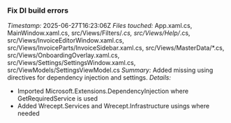 ### Fix DI build errors
*Timestamp:* 2025-06-27T16:23:06Z
*Files touched:* App.xaml.cs, MainWindow.xaml.cs, src/Views/Filters/*.cs, src/Views/Help/*.cs, src/Views/InvoiceEditorWindow.xaml.cs, src/Views/InvoiceParts/InvoiceSidebar.xaml.cs, src/Views/MasterData/*.cs, src/Views/OnboardingOverlay.xaml.cs, src/Views/Settings/SettingsWindow.xaml.cs, src/ViewModels/SettingsViewModel.cs
*Summary:* Added missing using directives for dependency injection and settings.
*Details:*
- Imported Microsoft.Extensions.DependencyInjection where GetRequiredService is used
- Added Wrecept.Services and Wrecept.Infrastructure usings where needed

